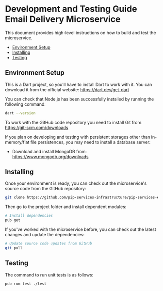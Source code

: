 # Development and Testing Guide <br> Email Delivery Microservice

This document provides high-level instructions on how to build and test the microservice.

* [Environment Setup](#setup)
* [Installing](#install)
* [Testing](#test)

## <a name="setup"></a> Environment Setup

This is a Dart project, so you'll have to install Dart to work with it. 
You can download it from the official website: https://dart.dev/get-dart

You can check that Node.js has been successfully installed by running the following command:
```bash
dart --version
```

To work with the GitHub code repository you need to install Git from: https://git-scm.com/downloads

If you plan on developing and testing with persistent storages other than in-memory/flat file persistences,
you may need to install a database server:
- Download and install MongoDB from: https://www.mongodb.org/downloads

## <a name="install"></a> Installing

Once your environment is ready, you can check out the microservice's source code from the GitHub repository:
```bash
git clone https://github.com/pip-services-infrastructure/pip-services-email-dart.git
```

Then go to the project folder and install dependent modules:

```bash
# Install dependencies
pub get
```

If you've worked with the microservice before, you can check out the latest changes and update the dependencies:
```bash
# Update source code updates from GitHub
git pull
```

## <a name="test"></a> Testing

The command to run unit tests is as follows:
```bash
pub run test ./test
```